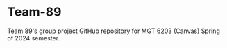 # Team-89
 Team 89's group project GitHub repository for MGT 6203 (Canvas) Spring of 2024 semester.
